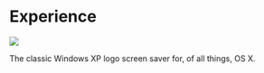 # Experience
![](https://i.imgur.com/y1Vfr1u.gif)

The classic Windows XP logo screen saver for, of all things, OS X.
